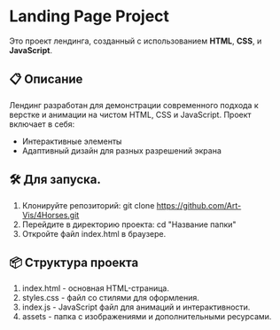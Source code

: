 # Landing Page Project
Это проект лендинга, созданный с использованием **HTML**, **CSS**, и **JavaScript**.

## 📋 Описание
Лендинг разработан для демонстрации современного подхода к верстке и анимации на чистом HTML, CSS и JavaScript. Проект включает в себя:
- Интерактивные элементы
- Адаптивный дизайн для разных разрешений экрана

## 🛠️ Для запуска.

1. Клонируйте репозиторий:
   git clone https://github.com/Art-Vis/4Horses.git
2. Перейдите в директорию проекта:
   cd "Название папки"
3. Откройте файл index.html в браузере.

## 📦 Структура проекта
1.  index.html - основная HTML-страница.
2.  styles.css - файл со стилями для оформления.
3.  index.js - JavaScript файл для анимаций и интерактивности.
4.  assets - папка с изображениями и дополнительными ресурсами.
